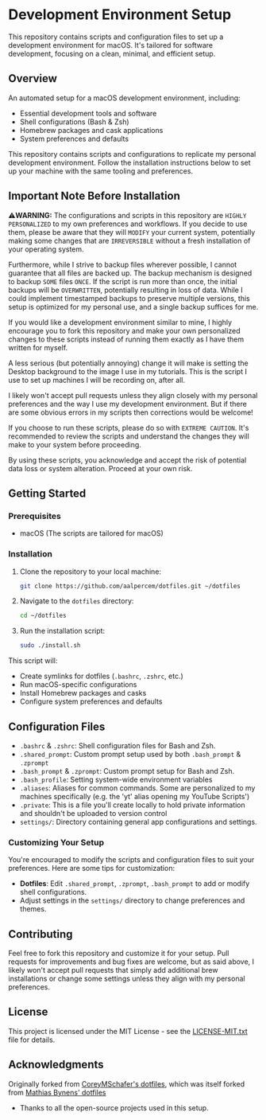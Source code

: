 # Development Environment Setup

This repository contains scripts and configuration files to set up a development environment for macOS. It's tailored for software development, focusing on a clean, minimal, and efficient setup.

## Overview

An automated setup for a macOS development environment, including:
- Essential development tools and software
- Shell configurations (Bash & Zsh)
- Homebrew packages and cask applications 
- System preferences and defaults

This repository contains scripts and configurations to replicate my personal development environment. Follow the installation instructions below to set up your machine with the same tooling and preferences.

## Important Note Before Installation

⚠️**WARNING:** The configurations and scripts in this repository are `HIGHLY PERSONALIZED` to my own preferences and workflows. If you decide to use them, please be aware that they will `MODIFY` your current system, potentially making some changes that are `IRREVERSIBLE` without a fresh installation of your operating system.

Furthermore, while I strive to backup files wherever possible, I cannot guarantee that all files are backed up. The backup mechanism is designed to backup `SOME` files `ONCE`. If the script is run more than once, the initial backups will be `OVERWRITTEN`, potentially resulting in loss of data. While I could implement timestamped backups to preserve multiple versions, this setup is optimized for my personal use, and a single backup suffices for me.

If you would like a development environment similar to mine, I highly encourage you to fork this repository and make your own personalized changes to these scripts instead of running them exactly as I have them written for myself.

A less serious (but potentially annoying) change it will make is setting the Desktop background to the image I use in my tutorials. This is the script I use to set up machines I will be recording on, after all.

I likely won't accept pull requests unless they align closely with my personal preferences and the way I use my development environment. But if there are some obvious errors in my scripts then corrections would be welcome!

If you choose to run these scripts, please do so with `EXTREME CAUTION`. It's recommended to review the scripts and understand the changes they will make to your system before proceeding.

By using these scripts, you acknowledge and accept the risk of potential data loss or system alteration. Proceed at your own risk.

## Getting Started

### Prerequisites

-  macOS (The scripts are tailored for macOS)

### Installation

1. Clone the repository to your local machine:
   ```sh
   git clone https://github.com/aalpercem/dotfiles.git ~/dotfiles
   ```
2. Navigate to the `dotfiles` directory:
   ```sh
   cd ~/dotfiles
   ```
3. Run the installation script:
   ```sh
   sudo ./install.sh
   ```

This script will:

-  Create symlinks for dotfiles (`.bashrc`, `.zshrc`, etc.)
-  Run macOS-specific configurations
-  Install Homebrew packages and casks
-  Configure system preferences and defaults

## Configuration Files

-  `.bashrc` & `.zshrc`: Shell configuration files for Bash and Zsh.
-  `.shared_prompt`: Custom prompt setup used by both `.bash_prompt` & `.zprompt`
-  `.bash_prompt` & `.zprompt`: Custom prompt setup for Bash and Zsh.
-  `.bash_profile`: Setting system-wide environment variables
-  `.aliases`: Aliases for common commands. Some are personalized to my machines specifically (e.g. the 'yt' alias opening my YouTube Scripts')
-  `.private`: This is a file you'll create locally to hold private information and shouldn't be uploaded to version control
-  `settings/`: Directory containing general app configurations and settings.

### Customizing Your Setup

You're encouraged to modify the scripts and configuration files to suit your preferences. Here are some tips for customization:

-  **Dotfiles**: Edit `.shared_prompt`, `.zprompt`, `.bash_prompt` to add or modify shell configurations.
- Adjust settings in the `settings/` directory to change preferences and themes.

## Contributing

Feel free to fork this repository and customize it for your setup. Pull requests for improvements and bug fixes are welcome, but as said above, I likely won't accept pull requests that simply add additional brew installations or change some settings unless they align with my personal preferences.

## License

This project is licensed under the MIT License - see the [LICENSE-MIT.txt](LICENSE-MIT.txt) file for details.

## Acknowledgments

Originally forked from [CoreyMSchafer's dotfiles](https://github.com/CoreyMSchafer/dotfiles), which was itself forked from [Mathias Bynens' dotfiles](https://github.com/mathiasbynens/dotfiles)

-  Thanks to all the open-source projects used in this setup.

